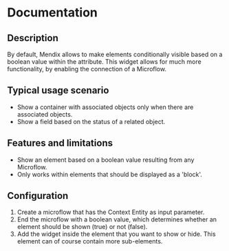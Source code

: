 # Documentation

## Description
By default, Mendix allows to make elements conditionally visible based on a boolean value within the attribute. This widget allows for much more functionality, by enabling the connection of a Microflow.

## Typical usage scenario
* Show a container with associated objects only when there are associated objects.
*	Show a field based on the status of a related object.

## Features and limitations
*	Show an element based on a boolean value resulting from any Microflow.
*	Only works within elements that should be displayed as a 'block'.

## Configuration
1.	Create a microflow that has the Context Entity as input parameter.
2.	End the microflow with a boolean value, which determines whether an element should be shown (true) or not (false).
3.	Add the widget inside the element that you want to show or hide. This element can of course contain more sub-elements.
